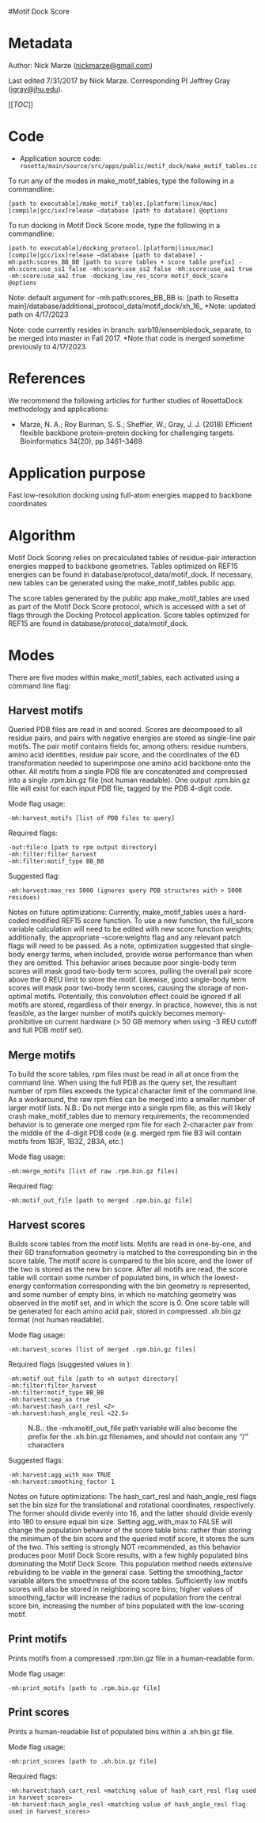 #Motif Dock Score

Metadata
========

Author: Nick Marze (nickmarze@gmail.com)

Last edited 7/31/2017 by Nick Marze. Corresponding PI Jeffrey Gray (jgray@jhu.edu).

[[_TOC_]]

Code
====

-   Application source code: `        rosetta/main/source/src/apps/public/motif_dock/make_motif_tables.cc       `

To run any of the modes in make_motif_tables, type the following in a commandline:

```
[path to executable]/make_motif_tables.[platform|linux/mac][compile|gcc/ixx]release –database [path to database] @options
```

To run docking in Motif Dock Score mode, type the following in a commandline:

```
[path to executable]/docking_protocol.[platform|linux/mac][compile|gcc/ixx]release –database [path to database] -mh:path:scores_BB_BB [path to score tables + score table prefix] -mh:score:use_ss1 false -mh:score:use_ss2 false -mh:score:use_aa1 true -mh:score:use_aa2 true -docking_low_res_score motif_dock_score @options
```

Note: default argument for -mh:path:scores_BB_BB is: [path to Rosetta main]/database/additional_protocol_data/motif_dock/xh_16_ *Note: updated path on 4/17/2023

Note: code currently resides in branch: ssrb19/ensembledock_separate, to be merged into master in Fall 2017. *Note that code is merged sometime previously to 4/17/2023.

References
==========

We recommend the following articles for further studies of RosettaDock methodology and applications:

-   Marze, N. A.; Roy Burman, S. S.; Sheffler, W.; Gray, J. J. (2018) Efficient flexible backbone protein–protein docking for challenging targets. Bioinformatics 34(20), pp 3461–3469

Application purpose
===========================================

Fast low-resolution docking using full-atom energies mapped to backbone coordinates

Algorithm
=========

Motif Dock Scoring relies on precalculated tables of residue-pair interaction energies mapped to backbone geometries. Tables optimized on REF15 energies can be found in database/protocol_data/motif_dock. If necessary, new tables can be generated using the make_motif_tables public app.

The score tables generated by the public app make_motif_tables are used as part of the Motif Dock Score protocol, which is accessed with a set of flags through the Docking Protocol application. Score tables optimized for REF15 are found in database/protocol_data/motif_dock.

Modes
=====

There are five modes within make_motif_tables, each activated using a command line flag:

Harvest motifs
--------------

Queried PDB files are read in and scored. Scores are decomposed to all residue pairs, and pairs with negative energies are stored as single-line pair motifs. The pair motif contains fields for, among others: residue numbers, amino acid identities, residue pair score, and the coordinates of the 6D transformation needed to superimpose one amino acid backbone onto the other. All motifs from a single PDB file are concatenated and compressed into a single .rpm.bin.gz file (not human readable). One output .rpm.bin.gz file will exist for each input PDB file, tagged by the PDB 4-digit code.

Mode flag usage:
```
-mh:harvest_motifs [list of PDB files to query]
```

Required flags:
```
-out:file:o [path to rpm output directory]
-mh:filter:filter_harvest
-mh:filter:motif_type BB_BB
```

Suggested flag:
```
-mh:harvest:max_res 5000 (ignores query PDB structures with > 5000 residues)
```

Notes on future optimizations:
Currently, make_motif_tables uses a hard-coded modified REF15 score function. To use a new function, the full_score variable calculation will need to be edited with new score function weights; additionally, the appropriate -score:weights flag and any relevant patch flags will need to be passed. As a note, optimization suggested that single-body energy terms, when included, provide worse performance than when they are omitted. This behavior arises because poor single-body term scores will mask good two-body term scores, pulling the overall pair score above the 0 REU limit to store the motif. Likewise, good single-body term scores will mask poor two-body term scores, causing the storage of non-optimal motifs. Potentially, this convolution effect could be ignored if all motifs are stored, regardless of their energy. In practice, however, this is not feasible, as the larger number of motifs quickly becomes memory-prohibitive on current hardware (> 50 GB memory when using -3 REU cutoff and full PDB motif set).

Merge motifs
------------

To build the score tables, rpm files must be read in all at once from the command line. When using the full PDB as the query set, the resultant number of rpm files exceeds the typical character limit of the command line. As a workaround, the raw rpm files can be merged into a smaller number of larger motif lists. N.B.: Do not merge into a single rpm file, as this will likely crash make_motif_tables due to memory requirements; the recommended behavior is to generate one merged rpm file for each 2-character pair from the middle of the 4-digit PDB code (e.g. merged rpm file B3 will contain motifs from 1B3F, 1B3Z, 2B3A, etc.)

Mode flag usage:
```
-mh:merge_motifs [list of raw .rpm.bin.gz files]
```

Required flag:
```
-mh:motif_out_file [path to merged .rpm.bin.gz file]
```

Harvest scores
--------------

Builds score tables from the motif lists. Motifs are read in one-by-one, and their 6D transformation geometry is matched to the corresponding bin in the score table. The motif score is compared to the bin score, and the lower of the two is stored as the new bin score. After all motifs are read, the score table will contain some number of populated bins, in which the lowest-energy conformation corresponding with the bin geometry is represented, and some number of empty bins, in which no matching geometry was observed in the motif set, and in which the score is 0. One score table will be generated for each amino acid pair, stored in compressed .xh.bin.gz format (not human readable).

Mode flag usage:
```
-mh:harvest_scores [list of merged .rpm.bin.gz files]
```

Required flags (suggested values in <triangle brackets>):
```
-mh:motif_out_file [path to xh output directory]
-mh:filter:filter_harvest
-mh:filter:motif_type BB_BB
-mh:harvest:sep_aa true
-mh:harvest:hash_cart_resl <2>
-mh:harvest:hash_angle_resl <22.5>
```

>**N.B.: the -mh:motif_out_file path variable will also become the prefix for the .xh.bin.gz filenames, and should not contain any “/” characters**

Suggested flags:
```
-mh:harvest:agg_with_max TRUE
-mh:harvest:smoothing_factor 1
```

Notes on future optimizations:
The hash_cart_resl and hash_angle_resl flags set the bin size for the translational and rotational coordinates, respectively. The former should divide evenly into 16, and the latter should divide evenly into 180 to ensure equal bin size. Setting agg_with_max to FALSE will change the population behavior of the score table bins: rather than storing the minimum of the bin score and the queried motif score, it stores the sum of the two. This setting is strongly NOT recommended, as this behavior produces poor Motif Dock Score results, with a few highly populated bins dominating the Motif Dock Score. This population method needs extensive rebuilding to be viable in the general case. Setting the smoothing_factor variable alters the smoothness of the score tables. Sufficiently low motifs scores will also be stored in neighboring score bins; higher values of smoothing_factor will increase the radius of population from the central score bin, increasing the number of bins populated with the low-scoring motif.

Print motifs
------------

Prints motifs from a compressed .rpm.bin.gz file in a human-readable form.

Mode flag usage:
```
-mh:print_motifs [path to .rpm.bin.gz file]
```

Print scores
------------

Prints a human-readable list of populated bins within a .xh.bin.gz file.

Mode flag usage:
```
-mh:print_scores [path to .xh.bin.gz file]
```

Required flags:
```
-mh:harvest:hash_cart_resl <matching value of hash_cart_resl flag used in harvest_scores>
-mh:harvest:hash_angle_resl <matching value of hash_angle_resl flag used in harvest_scores>
```
